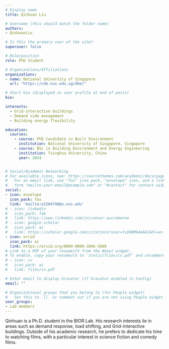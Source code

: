 ```yaml
---
# Display name
title: Qinhuan Liu

# Username (this should match the folder name)
authors:
- QinhuanLiu

# Is this the primary user of the site?
superuser: false

# Role/position
role: PhD Student

# Organizations/Affiliations
organizations:
- name: National University of Singapore
  url: "https://cde.nus.edu.sg/dbe/"

# Short bio (displayed in user profile at end of posts)
bio:

interests:
  - Grid-interactive buildings
  - Demand side management
  - Building energy flexibility

education:
  courses:
    - course: PhD Candidate in Built Environment
      institution: National University of Singapore, Singapore
    - course: BSc in Building Environment and Energy Engineering
      institution: Tsinghua University, China
      year: 2024


# Social/Academic Networking
# For available icons, see: https://sourcethemes.com/academic/docs/page-builder/#icons
#   For an email link, use "fas" icon pack, "envelope" icon, and a link in the
#   form "mailto:your-email@example.com" or "#contact" for contact widget.
social:
- icon: envelope
  icon_pack: fas
  link: 'mailto:e1504740@u.nus.edu'
# - icon: linkedin
#   icon_pack: fab
#   link: https://www.linkedin.com/in/connor-aucremanne
# - icon: google-scholar
#   icon_pack: ai
#   link: https://scholar.google.com/citations?user=tvIHNMkAAAAJ&hl=en
- icon: orcid
  icon_pack: ai
  link: https://orcid.org/0009-0000-3846-5880
# Link to a PDF of your resume/CV from the About widget.
# To enable, copy your resume/CV to `static/files/cv.pdf` and uncomment the lines below.
# - icon: cv
#   icon_pack: ai
#   link: files/cv.pdf

# Enter email to display Gravatar (if Gravatar enabled in Config)
email: ""

# Organizational groups that you belong to (for People widget)
#   Set this to `[]` or comment out if you are not using People widget.
user_groups:
- Lab members
---
```

Qinhuan is a Ph.D. student in the BIOR Lab. His research interests lie in areas such as demand response, load shifting, and Grid-interactive buildings. Outside of his academic research, he prefers to dedicate his time to watching films, with a particular interest in science fiction and comedy films.